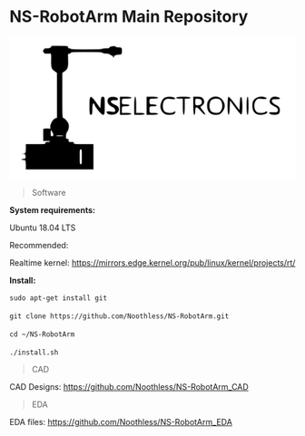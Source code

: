 # NS-RobotArm Main Repository

![logo](images/robot_icon_and_logo.jpg)

> Software

**System requirements:**

Ubuntu 18.04 LTS

Recommended:

Realtime kernel: https://mirrors.edge.kernel.org/pub/linux/kernel/projects/rt/

**Install:**

```
sudo apt-get install git

git clone https://github.com/Noothless/NS-RobotArm.git

cd ~/NS-RobotArm

./install.sh
```

> CAD

CAD Designs: https://github.com/Noothless/NS-RobotArm_CAD

> EDA

EDA files: https://github.com/Noothless/NS-RobotArm_EDA


